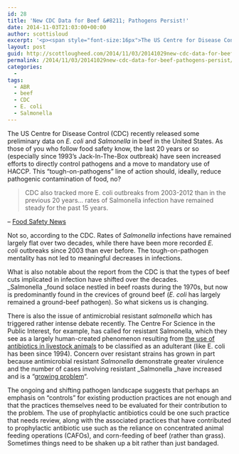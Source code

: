 ```yaml
---
id: 28
title: 'New CDC Data for Beef &#8211; Pathogens Persist!'
date: 2014-11-03T21:03:00+00:00
author: scottisloud
excerpt: '<p><span style="font-size:16px">The US Centre for Disease Control (CDC) recently released some preliminary data on&nbsp;</span><em>E. coli</em><span style="font-size:16px">&nbsp;and&nbsp;</span><em>Salmonella</em><span style="font-size:16px">&nbsp;in beef in the United States.</span></p>'
layout: post
guid: http://scottlougheed.com/2014/11/03/20141029new-cdc-data-for-beef-pathogens-persist/
permalink: /2014/11/03/20141029new-cdc-data-for-beef-pathogens-persist/
categories:
  - 
tags:
  - ABR
  - beef
  - CDC
  - E. coli
  - Salmonella
---
```

The US Centre for Disease Control (CDC) recently released some preliminary data on&nbsp;_E. coli_&nbsp;and&nbsp;_Salmonella_&nbsp;in beef in the United States. As those of you who follow food safety know, the last 20 years or so (especially since 1993&#8217;s Jack-In-The-Box outbreak) have seen increased efforts to directly control pathogens and a move to mandatory use of HACCP. This &#8220;tough-on-pathogens&#8221; line of action should, ideally, reduce pathogenic contamination of food, no?

> CDC also tracked more E. coli outbreaks from 2003-2012 than in the previous 20 years... rates of Salmonella infection have remained steady for the past 15 years.

– <a target="_blank" href="http://www.foodsafetynews.com/2014/10/cdc-shares-mass-of-data-on-e-coli-and-salmonella-in-beef/#.VFDh_YcbBE4">Food Safety News</a>

Not so, according to the CDC. Rates of&nbsp;_Salmonella_&nbsp;infections have remained largely flat over two decades, while there have been more recorded&nbsp;_E. coli_&nbsp;outbreaks since 2003 than ever before. The tough-on-pathogen mentality has not led to meaningful decreases in infections.&nbsp;

What is also notable about the report from the CDC is that the types of beef cuts implicated in infection have shifted over the decades. _Salmonella&nbsp;_found solace nestled in beef roasts during&nbsp;the 1970s, but now is predominantly found in the crevices of ground beef (_E. coli_ has largely remained a ground-beef pathogen). So what sickens us is changing.

There is also the issue of antimicrobial resistant _salmonella_ which has triggered rather intense debate recently.&nbsp;The Centre For Science in the Public Interest, for example, has called for resistant Salmonella, which they see as a largely human-created phenomenon resulting from <a target="_blank" href="http://cspinet.org/new/pdf/oct-14-abr-petition.pdf">the use of antibiotics in livestock animals</a>&nbsp;to be classified as an adulterant (like E. coli has been since 1994). Concern over resistant strains has grown in part because antimicrobial resistant&nbsp;_Salmonella_&nbsp;demonstrate greater virulence and the number of cases involving resistant&nbsp;_Salmonella&nbsp;_have increased and is a &#8220;<a target="_blank" href="http://www.foodsafetynews.com/2014/10/cdc-shares-mass-of-data-on-e-coli-and-salmonella-in-beef/#.VFDh_YcbBE4">growing problem</a>&#8220;.&nbsp;

The ongoing and shifting pathogen landscape suggests that perhaps an emphasis on &#8220;controls&#8221; for existing production practices are not enough and that the practices themselves need to be evaluated for their contribution to the problem. The use of prophylactic antibiotics could be one such practice that needs review, along with the associated practices that have contributed to prophylactic antibiotic use such as the reliance on concentrated animal feeding operations (CAFOs), and corn-feeding of beef (rather than grass). Sometimes things need to be shaken up a bit rather than just bandaged.&nbsp;
